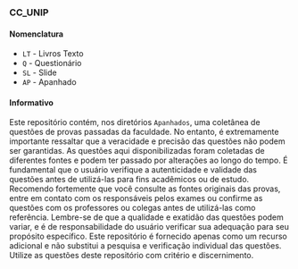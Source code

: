 ### CC_UNIP

#### Nomenclatura

- `LT` - Livros Texto
- `Q` - Questionário
- `SL` - Slide
- `AP` - Apanhado

#### Informativo

Este repositório contém, nos diretórios `Apanhados`, uma coletânea de questões de provas passadas da faculdade. No entanto, é extremamente importante ressaltar que a veracidade e precisão das questões não podem ser garantidas.
As questões aqui disponibilizadas foram coletadas de diferentes fontes e podem ter passado por alterações ao longo do tempo. É fundamental que o usuário verifique a autenticidade e validade das questões antes de utilizá-las para fins acadêmicos ou de estudo.
Recomendo fortemente que você consulte as fontes originais das provas, entre em contato com os responsáveis pelos exames ou confirme as questões com os professores ou colegas antes de utilizá-las como referência.
Lembre-se de que a qualidade e exatidão das questões podem variar, e é de responsabilidade do usuário verificar sua adequação para seu propósito específico.
Este repositório é fornecido apenas como um recurso adicional e não substitui a pesquisa e verificação individual das questões.
Utilize as questões deste repositório com critério e discernimento.
